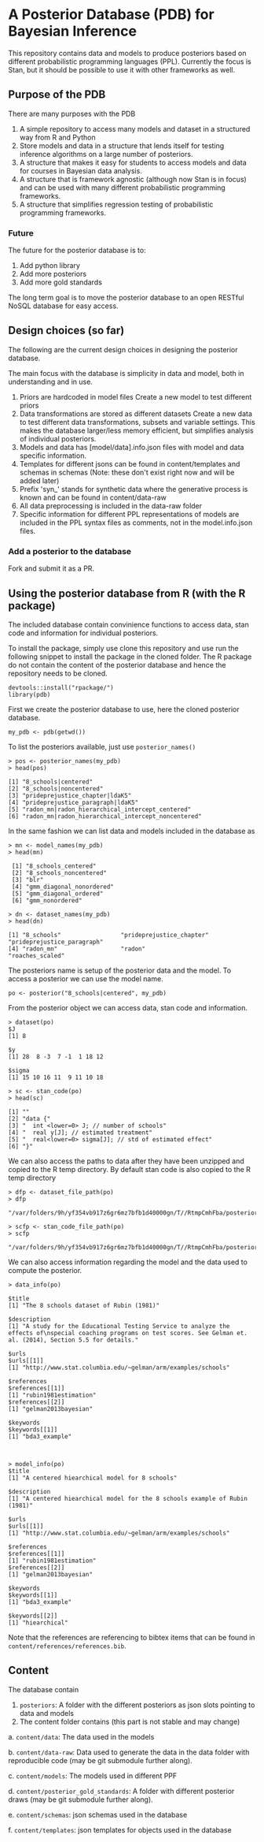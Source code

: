 # A Posterior Database (PDB) for Bayesian Inference

This repository contains data and models to produce posteriors based on different probabilistic programming languages (PPL). Currently the focus is Stan, but it should be possible to use it with other frameworks as well.

## Purpose of the PDB

There are many purposes with the PDB

1. A simple repository to access many models and dataset in a structured way from R and Python
2. Store models and data in a structure that lends itself for testing inference algorithms on a large number of posteriors.
3. A structure that makes it easy for students to access models and data for courses in Bayesian data analysis.
4. A structure that is framework agnostic (although now Stan is in focus) and can be used with many different probabilistic programming frameworks.
5. A structure that simplifies regression testing of probabilistic programming frameworks.

### Future

The future for the posterior database is to:
1. Add python library
2. Add more posteriors
3. Add more gold standards

The long term goal is to move the posterior database to an open RESTful NoSQL database for easy access.

## Design choices (so far)

The following are the current design choices in designing the posterior database.

The main focus with the database is simplicity in data and model, both in understanding and in use.

1. Priors are hardcoded in model files
   Create a new model to test different priors
2. Data transformations are stored as different datasets
   Create a new data to test different data transformations, subsets and variable settings. This makes the database larger/less memory efficient, but simplifies analysis of individual posteriors.
3. Models and data has [model/data].info.json files with model and data specific information.
4. Templates for different jsons can be found in content/templates and schemas in schemas (Note: these don't exist right now and will be added later)
5. Prefix 'syn_' stands for synthetic data where the generative process is known and can be found in content/data-raw
6. All data preprocessing is included in the data-raw folder
7. Specific information for different PPL representations of models are included in the PPL syntax files as comments, not in the model.info.json files.

### Add a posterior to the database

Fork and submit it as a PR.

## Using the posterior database from R (with the R package)

The included database contain convinience functions to access data, stan code and information for individual posteriors.

To install the package, simply use clone this repository and use run the following snippet to install the package in the cloned folder. The R package do not contain the content of the posterior database and hence the repository needs to be cloned.

```
devtools::install("rpackage/")
library(pdb)
```

First we create the posterior database to use, here the cloned posterior database.
```
my_pdb <- pdb(getwd())
```

To list the posteriors available, just use `posterior_names()`
```
> pos <- posterior_names(my_pdb)
> head(pos)

[1] "8_schools|centered"                               
[2] "8_schools|noncentered"                            
[3] "prideprejustice_chapter|ldaK5"                    
[4] "prideprejustice_paragraph|ldaK5"                  
[5] "radon_mn|radon_hierarchical_intercept_centered"   
[6] "radon_mn|radon_hierarchical_intercept_noncentered"
```

In the same fashion we can list data and models included in the database as

```
> mn <- model_names(my_pdb)
> head(mn)

 [1] "8_schools_centered"                        
 [2] "8_schools_noncentered"                     
 [3] "blr"                                       
 [4] "gmm_diagonal_nonordered"                   
 [5] "gmm_diagonal_ordered"                      
 [6] "gmm_nonordered" 

> dn <- dataset_names(my_pdb)
> head(dn)

[1] "8_schools"                 "prideprejustice_chapter"   "prideprejustice_paragraph"
[4] "radon_mn"                  "radon"                     "roaches_scaled"

```

The posteriors name is setup of the posterior data and the model. To access a posterior we can use the model name.

```
po <- posterior("8_schools|centered", my_pdb)
```

From the posterior object we can access data, stan code and information.

```
> dataset(po)
$J
[1] 8

$y
[1] 28  8 -3  7 -1  1 18 12

$sigma
[1] 15 10 16 11  9 11 10 18

> sc <- stan_code(po)
> head(sc)

[1] ""                                                    
[2] "data {"                                              
[3] "  int <lower=0> J; // number of schools"             
[4] "  real y[J]; // estimated treatment"                 
[5] "  real<lower=0> sigma[J]; // std of estimated effect"
[6] "}" 
```

We can also access the paths to data after they have been unzipped and copied to the R temp directory. By default stan code is also copied to the R temp directory

```
> dfp <- dataset_file_path(po)
> dfp

"/var/folders/9h/yf354vb917z6gr6mz7bfb1d40000gn/T//RtmpCmhFba/posteriors/data/8_schools.json"

> scfp <- stan_code_file_path(po)
> scfp

"/var/folders/9h/yf354vb917z6gr6mz7bfb1d40000gn/T//RtmpCmhFba/posteriors/stan_code/8_schools_centered.stan"

```

We can also access information regarding the model and the data used to compute the posterior.

```
> data_info(po)

$title
[1] "The 8 schools dataset of Rubin (1981)"

$description
[1] "A study for the Educational Testing Service to analyze the effects of\nspecial coaching programs on test scores. See Gelman et. al. (2014), Section 5.5 for details."

$urls
$urls[[1]]
[1] "http://www.stat.columbia.edu/~gelman/arm/examples/schools"

$references
$references[[1]]
[1] "rubin1981estimation"
$references[[2]]
[1] "gelman2013bayesian"

$keywords
$keywords[[1]]
[1] "bda3_example"



> model_info(po)
$title
[1] "A centered hiearchical model for 8 schools"

$description
[1] "A centered hiearchical model for the 8 schools example of Rubin (1981)"

$urls
$urls[[1]]
[1] "http://www.stat.columbia.edu/~gelman/arm/examples/schools"

$references
$references[[1]]
[1] "rubin1981estimation"
$references[[2]]
[1] "gelman2013bayesian"

$keywords
$keywords[[1]]
[1] "bda3_example"

$keywords[[2]]
[1] "hiearchical"

```

Note that the references are referencing to bibtex items that can be found in `content/references/references.bib`.


## Content

The database contain

1. `posteriors`: A folder with the different posteriors as json slots pointing to data and models
2. The content folder contains (this part is not stable and may change)

  a. `content/data`: The data used in the models
  
  b. `content/data-raw`: Data used to generate the data in the data folder with reproducible code (may be git submodule further along).
  
  c. `content/models`: The models used in different PPF
  
  d. `content/posterior_gold_standards`: A folder with different posterior draws (may be git submodule further along).
  
  e. `content/schemas`: json schemas used in the database
  
  f. `content/templates`: json templates for objects used in the database  




